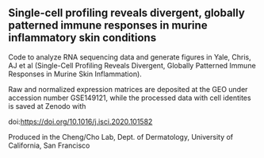 ## Single-cell profiling reveals divergent, globally patterned immune responses in murine inflammatory skin conditions

Code to analyze RNA sequencing data and generate figures in Yale, Chris, AJ et al (Single-Cell Profiling Reveals Divergent, Globally Patterned Immune Responses in Murine Skin Inflammation).

Raw and normalized expression matrices are deposited at the GEO under accession number GSE149121, while the processed data with cell identites is saved at Zenodo with 

doi:https://doi.org/10.1016/j.isci.2020.101582

Produced in the Cheng/Cho Lab, Dept. of Dermatology, University of California, San Francisco

